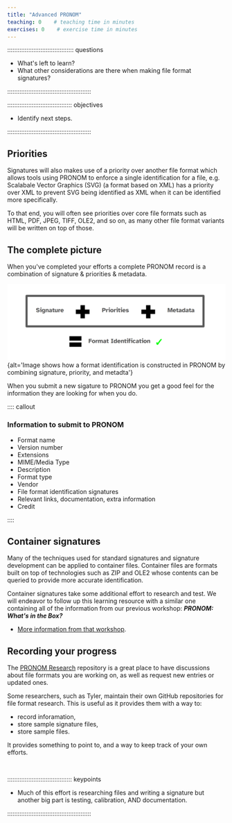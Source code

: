 ```yaml
---
title: "Advanced PRONOM"
teaching: 0    # teaching time in minutes
exercises: 0    # exercise time in minutes
---
```


:::::::::::::::::::::::::::::::::::::: questions

- What's left to learn?
- What other considerations are there when making file format signatures?

::::::::::::::::::::::::::::::::::::::::::::::::

::::::::::::::::::::::::::::::::::::: objectives

- Identify next steps.

::::::::::::::::::::::::::::::::::::::::::::::::

## Priorities

Signatures will also makes use of a priority over another file format
which allows tools using PRONOM to enforce a single identification for a
file, e.g. Scalabale Vector Graphics (SVG) (a format based on XML) has
a priority over XML to prevent SVG being identified as XML when it can be
identified more specifically.

To that end, you will often see priorities over core file formats such as
HTML, PDF, JPEG, TIFF, OLE2, and so on, as many other file format variants
will be written on top of those.

## The complete picture

When you've completed your efforts a complete PRONOM record is a combination
of signature & priorities & metadata.

<!-- markdownlint-disable -->

![Format identification result using PRONOM data.](./fig/md.png){alt='Image shows how a format identification is constructed in PRONOM by combining signature, priority, and metadta'}

<!-- markdownlint-emable -->

When you submit a new sigature to PRONOM you get a good feel for the
information they are looking for when you do.

:::: callout

### Information to submit to PRONOM

* Format name
* Version number
* Extensions
* MIME/Media Type
* Description
* Format type
* Vendor
* File format identification signatures
* Relevant links, documentation, extra information
* Credit

::::

## Container signatures

Many of the techniques used for standard signatures and signature development
can be applied to container files. Container files are formats built on top
of technologies such as ZIP and OLE2 whose contents can be queried to
provide more accurate identification.

Container signatures take some additional effort to research and test. We
will endeavor to follow up this learning resource with a similar one
containing all of the information from our previous workshop:
_**PRONOM: What's in the Box?**_

* [More information from that workshop][box-1].

[box-1]: https://linktr.ee/pronom.whats.in.the.box

## Recording your progress

The [PRONOM Research](https://github.com/digital-preservation/PRONOM_Research)
repository is a great place to have discussions about file forrmats you are
working on, as well as request new entries or updated ones.

Some researchers, such as Tyler, maintain their own GitHub repositories for
file format research. This is useful as it provides them with a way to:

* record inforamation,
* store sample signature files,
* store sample files.

It provides something to point to, and a way to keep track of your own efforts.

<!-- TODO: new byteseek format... -->

<!-- NB. Keypoints should appear at the end of the markdown file. Aesthetically
     it looks like it's better with an additional newline so adding that
     here and using this comment as a separator to make it easy to read
     content.
-->

<br>

::::::::::::::::::::::::::::::::::::: keypoints

- Much of this effort is researching files and writing a signature but
another big part is testing, calibration, AND documentation.

::::::::::::::::::::::::::::::::::::::::::::::::
